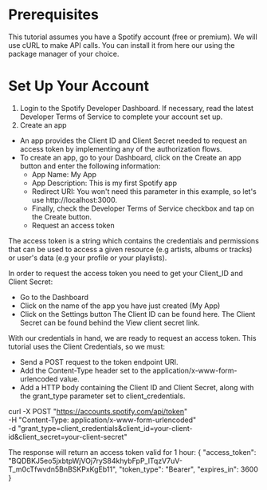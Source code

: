 # Prerequisites
This tutorial assumes you have a Spotify account (free or premium).
We will use cURL to make API calls. You can install it from here our using the package manager of your choice.

# Set Up Your Account
1. Login to the Spotify Developer Dashboard. If necessary, read the latest Developer Terms of Service to complete your account set up.
2. Create an app
  - An app provides the Client ID and Client Secret needed to request an access token by implementing any of the authorization flows.
  - To create an app, go to your Dashboard, click on the Create an app button and enter the following information:
    - App Name: My App
    - App Description: This is my first Spotify app
    - Redirect URI: You won't need this parameter in this example, so let's use http://localhost:3000.
    - Finally, check the Developer Terms of Service checkbox and tap on the Create button.
    - Request an access token
    
The access token is a string which contains the credentials and permissions that can be used to access a given resource (e.g artists, albums or tracks) or user's data (e.g your profile or your playlists).

In order to request the access token you need to get your Client_ID and Client Secret:
  - Go to the Dashboard
  - Click on the name of the app you have just created (My App)
  - Click on the Settings button
  The Client ID can be found here. The Client Secret can be found behind the View client secret link.

With our credentials in hand, we are ready to request an access token. This tutorial uses the Client Credentials, so we must:
  - Send a POST request to the token endpoint URI.
  - Add the Content-Type header set to the application/x-www-form-urlencoded value.
  - Add a HTTP body containing the Client ID and Client Secret, along with the grant_type parameter set to client_credentials.


curl -X POST "https://accounts.spotify.com/api/token" \
     -H "Content-Type: application/x-www-form-urlencoded" \
     -d "grant_type=client_credentials&client_id=your-client-id&client_secret=your-client-secret"

The response will return an access token valid for 1 hour:
{
  "access_token": "BQDBKJ5eo5jxbtpWjVOj7ryS84khybFpP_lTqzV7uV-T_m0cTfwvdn5BnBSKPxKgEb11",
  "token_type": "Bearer",
  "expires_in": 3600
}

